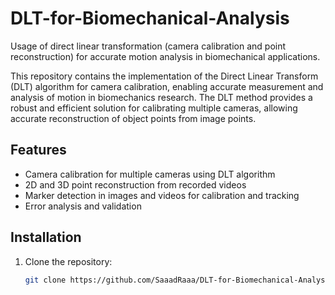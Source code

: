 # DLT-for-Biomechanical-Analysis
Usage of direct linear transformation (camera calibration and point reconstruction) for accurate motion analysis in biomechanical applications.

This repository contains the implementation of the Direct Linear Transform (DLT) algorithm for camera calibration, enabling accurate measurement and analysis of motion in biomechanics research. The DLT method provides a robust and efficient solution for calibrating multiple cameras, allowing accurate reconstruction of object points from image points.

## Features
- Camera calibration for multiple cameras using DLT algorithm
- 2D and 3D point reconstruction from recorded videos
- Marker detection in images and videos for calibration and tracking
- Error analysis and validation

## Installation

1. Clone the repository:

   ```bash
   git clone https://github.com/SaaadRaaa/DLT-for-Biomechanical-Analysis.git
